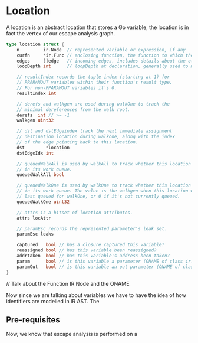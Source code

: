# Location

A location is an abstract location that stores a Go variable, the location is in fact the vertex of our escape analysis graph.

```go
type location struct {
	n         ir.Node  // represented variable or expression, if any
	curfn     *ir.Func // enclosing function, the function to which the variable belong
	edges     []edge   // incoming edges, includes details about the other places whose values are transferred to this one.
	loopDepth int      // loopDepth at declaration, generally used to model the scope of a variable

	// resultIndex records the tuple index (starting at 1) for
	// PPARAMOUT variables within their function's result type.
	// For non-PPARAMOUT variables it's 0.
	resultIndex int

	// derefs and walkgen are used during walkOne to track the
	// minimal dereferences from the walk root.
	derefs  int // >= -1
	walkgen uint32

	// dst and dstEdgeindex track the next immediate assignment
	// destination location during walkone, along with the index
	// of the edge pointing back to this location.
	dst        *location
	dstEdgeIdx int

	// queuedWalkAll is used by walkAll to track whether this location is
	// in its work queue.
	queuedWalkAll bool

	// queuedWalkOne is used by walkOne to track whether this location is
	// in its work queue. The value is the walkgen when this location was
	// last queued for walkOne, or 0 if it's not currently queued.
	queuedWalkOne uint32

	// attrs is a bitset of location attributes.
	attrs locAttr

	// paramEsc records the represented parameter's leak set.
	paramEsc leaks

	captured   bool // has a closure captured this variable?
	reassigned bool // has this variable been reassigned?
	addrtaken  bool // has this variable's address been taken?
	param      bool // is this variable a parameter (ONAME of class ir.PPARAM)?
	paramOut   bool // is this variable an out parameter (ONAME of class ir.PPARAMOUT)?
}
```

// Talk about the Function IR Node and the ONAME

Now since we are talking about variables we have to have the idea of how identifiers are modelled in IR AST. The 

## Pre-requisites

Now, we know that escape analysis is performed on a 